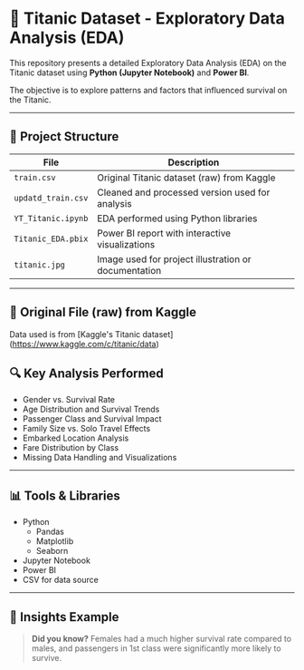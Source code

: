 # 🚢 Titanic Dataset - Exploratory Data Analysis (EDA)

This repository presents a detailed Exploratory Data Analysis (EDA) on the Titanic dataset using **Python (Jupyter Notebook)** and **Power BI**.

The objective is to explore patterns and factors that influenced survival on the Titanic.

---

## 📂 Project Structure

| File                  | Description |
|-----------------------|-------------|
| `train.csv`           | Original Titanic dataset (raw) from Kaggle |
| `updatd_train.csv`    | Cleaned and processed version used for analysis |
| `YT_Titanic.ipynb`    | EDA performed using Python libraries |
| `Titanic_EDA.pbix`    | Power BI report with interactive visualizations |
| `titanic.jpg`         | Image used for project illustration or documentation |

---


## 📄 Original File (raw) from Kaggle

Data used is from [Kaggle's Titanic dataset] (https://www.kaggle.com/c/titanic/data)

## 🔍 Key Analysis Performed

- Gender vs. Survival Rate
- Age Distribution and Survival Trends
- Passenger Class and Survival Impact
- Family Size vs. Solo Travel Effects
- Embarked Location Analysis
- Fare Distribution by Class
- Missing Data Handling and Visualizations

---

## 📊 Tools & Libraries

- Python
  - Pandas
  - Matplotlib
  - Seaborn
- Jupyter Notebook
- Power BI
- CSV for data source

---

## 📌 Insights Example

> **Did you know?** Females had a much higher survival rate compared to males, and passengers in 1st class were significantly more likely to survive.


